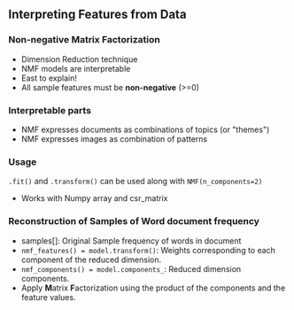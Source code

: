 ## Interpreting Features from Data

### Non-negative Matrix Factorization
- Dimension Reduction technique
- NMF models are interpretable
- East to explain!
- All sample features must be **non-negative** (>=0)

### Interpretable parts
- NMF expresses documents as combinations of topics (or "themes")
- NMF expresses images as combination of patterns

### Usage
`.fit()` and `.transform()` can be used along with `NMF(n_components=2)`
- Works with Numpy array and csr_matrix

### Reconstruction of Samples of Word document frequency
- samples[]: Original Sample frequency of words in document
- `nmf_features() = model.transform()`: Weights corresponding to each component of the reduced dimension.
- `nmf_components() = model.components_`: Reduced dimension components. 
- Apply **M**atrix **F**actorization using the product of the components and the feature values. 

 